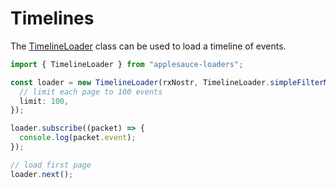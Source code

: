 # Timelines

The [TimelineLoader](https://hzrd149.github.io/applesauce/typedoc/classes/applesauce-loaders.TimelineLoader.html) class can be used to load a timeline of events.

```ts
import { TimelineLoader } from "applesauce-loaders";

const loader = new TimelineLoader(rxNostr, TimelineLoader.simpleFilterMap(relays, [{ kinds: [1], authors: pubkeys }]), {
  // limit each page to 100 events
  limit: 100,
});

loader.subscribe((packet) => {
  console.log(packet.event);
});

// load first page
loader.next();
```
